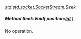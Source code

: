 _[std](../../modules/std/std-module.md):[std.socket](../../modules/std/std-socket.md).[SocketStream](../../modules/std/std-socket-socketstream.md).Seek_
##### Method Seek:Void( position:[Int](../../modules/wonkey/wonkey-types-int.md) )
No operation.
